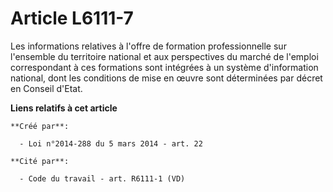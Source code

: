 # Article L6111-7

Les informations relatives à l'offre de formation professionnelle sur l'ensemble du territoire national et aux perspectives
du marché de l'emploi correspondant à ces formations sont intégrées à un système d'information national, dont les conditions
de mise en œuvre sont déterminées par décret en Conseil d'Etat.

**Liens relatifs à cet article**

	**Créé par**:

	  - Loi n°2014-288 du 5 mars 2014 - art. 22

	**Cité par**:

	  - Code du travail - art. R6111-1 (VD)
